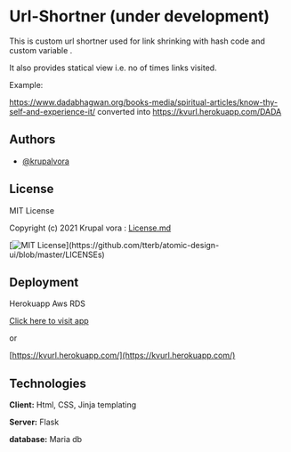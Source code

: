 # Url-Shortner (under development)

This is  custom url  shortner used for link shrinking with hash code and custom variable 
.

It also provides statical view i.e. no of times links visited.

Example:

   https://www.dadabhagwan.org/books-media/spiritual-articles/know-thy-self-and-experience-it/ converted into https://kvurl.herokuapp.com/DADA

## Authors

- [@krupalvora](https://github.com/krupalvora)

  
## License

 MIT License

Copyright (c) 2021 Krupal vora : [License.md](https://github.com/krupalvora/url-shortner/blob/main/LICENSE.md)

[![MIT License](https://img.shields.io/apm/l/atomic-design-ui.svg?)](https://github.com/tterb/atomic-design-ui/blob/master/LICENSEs)


  
## Deployment

Herokuapp 
Aws RDS 

[Click here to visit app](https://kvurl.herokuapp.com/)

or

[https://kvurl.herokuapp.com/](https://kvurl.herokuapp.com/)

  
## Technologies

**Client:** Html, CSS, Jinja templating

**Server:** Flask

**database:** Maria db

  
